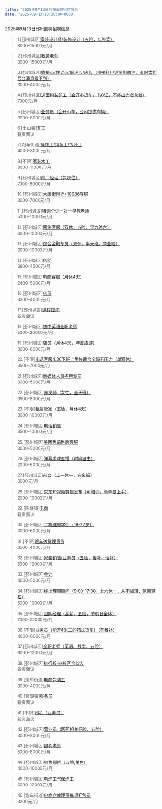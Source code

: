 ```yaml
---
title: '2025年9月13日邳州直聘招聘信息'
date: '2025-09-13T18:20:00+0800'
---
```

2025年9月13日邳州直聘招聘信息
<!--more-->
>1.[邳州城区][家装设计师/装修设计（五险，年终奖）](https://www.pizhouzhipin.com/job/41237)<br>
>8000-15000元/月

>2.[邳州城区][教务老师](https://www.pizhouzhipin.com/job/42627)<br>
>3000-15000元/月

>3.[邳州城区][收银员/理货员/副店长/店长（直接打电话或加微信，有时太忙后台消息看不到）](https://www.pizhouzhipin.com/job/42629)<br>
>3000-4000元/月

>4.[邳州城区][送面粉装卸工（会开小货车，有C证，不能出力者勿扰）](https://www.pizhouzhipin.com/job/30820)<br>
>7000元/月

>5.[邳州城区][业务员（会开小车，公司提供车辆）](https://www.pizhouzhipin.com/job/28337)<br>
>3000-8000元/月

>6.[土山镇][普工](https://www.pizhouzhipin.com/job/42675)<br>
>薪资面议

>7.[炮车街道][操作工/组装工/包装工](https://www.pizhouzhipin.com/job/36719)<br>
>4000-8000元/月

>8.[不限][家装木工](https://www.pizhouzhipin.com/job/35801)<br>
>9000-11000元/月

>9.[邳州城区][前厅经理（包吃住）](https://www.pizhouzhipin.com/job/32689)<br>
>7000-8000元/月

>10.[邳州城区][大唐街附近+10086客服](https://www.pizhouzhipin.com/job/22961)<br>
>3000-7000元/月

>11.[邳州城区][特训个训一对一早教老师](https://www.pizhouzhipin.com/job/7438)<br>
>5000-10000元/月

>12.[邳州城区][网络客服（双休，五险，早九晚六）](https://www.pizhouzhipin.com/job/27736)<br>
>6000-10000元/月

>13.[邳州城区][综合金融专员（双休，半天班，商业险）](https://www.pizhouzhipin.com/job/41539)<br>
>3000-10000元/月

>14.[邳州城区][店助](https://www.pizhouzhipin.com/job/42440)<br>
>3800-4500元/月

>15.[邳州城区][电商客服（月休4天）](https://www.pizhouzhipin.com/job/35012)<br>
>2400-5000元/月

>16.[邳州城区][店员](https://www.pizhouzhipin.com/job/42439)<br>
>3200-4000元/月

>17.[邳州城区][课程顾问](https://www.pizhouzhipin.com/job/42662)<br>
>薪资面议

>18.[邳州城区][初中英语全职老师](https://www.pizhouzhipin.com/job/42428)<br>
>5000-20000元/月

>19.[邳州城区][店员（月休4天，年度旅游）](https://www.pizhouzhipin.com/job/36235)<br>
>3000-8000元/月

>20.[不限][电话客服4.30下班上手快适合宝妈无压力（单双休）](https://www.pizhouzhipin.com/job/37265)<br>
>3500-7000元/月

>21.[邳州城区][新媒体人事招聘专员](https://www.pizhouzhipin.com/job/41582)<br>
>3000-5000元/月

>22.[邳州城区][养发师（女性，全天班）](https://www.pizhouzhipin.com/job/34439)<br>
>3500-8000元/月

>23.[不限][租赁管家（五险，月休4天）](https://www.pizhouzhipin.com/job/36443)<br>
>3000-10000元/月

>24.[邳州城区][电话销售](https://www.pizhouzhipin.com/job/41809)<br>
>3500-10000元/月

>25.[邳州城区][美团售前售后客服](https://www.pizhouzhipin.com/job/41246)<br>
>3000-5000元/月

>26.[邳州城区][弹幕游戏直播（时间自由）](https://www.pizhouzhipin.com/job/42414)<br>
>2000-6000元/月

>27.[邳州城区][前台（上一休一，有夜班）](https://www.pizhouzhipin.com/job/41422)<br>
>3000元/月

>28.[邳州城区][京东短视频剪辑发布（可培训，简单易上手）](https://www.pizhouzhipin.com/job/39972)<br>
>2000-10000元/月

>29.[陈楼镇][电商](https://www.pizhouzhipin.com/job/41508)<br>
>薪资面议

>30.[邳州城区][手机维修学徒（18-22岁）](https://www.pizhouzhipin.com/job/31478)<br>
>3000-6000元/月

>31.[不限][跟车送货理货员](https://www.pizhouzhipin.com/job/41924)<br>
>3500-4000元/月

>32.[邳州城区][家装销售/业务员（五险，餐补，话补）](https://www.pizhouzhipin.com/job/41286)<br>
>5000-12000元/月

>33.[邳州城区][会计](https://www.pizhouzhipin.com/job/42671)<br>
>4000-5000元/月

>34.[邳州城区][线上理赔顾问（9:00-17:30，上六休一、从不加班、氛围轻松）](https://www.pizhouzhipin.com/job/35088)<br>
>5000-10000元/月

>35.[邳州城区][团队经理（高薪，五险，节假日全休）](https://www.pizhouzhipin.com/job/39821)<br>
>7000-25000元/月

>36.[不限][业务员（能开4米二的箱式货车）（有餐补）](https://www.pizhouzhipin.com/job/30248)<br>
>4000-6000元/月

>37.[邳州城区][全职老师（英语、数学，五险）](https://www.pizhouzhipin.com/job/40789)<br>
>6000-12000元/月

>38.[邳州城区][执行校长/校区合伙人](https://www.pizhouzhipin.com/job/38239)<br>
>薪资面议

>39.[炮车街道][电商包装工](https://www.pizhouzhipin.com/job/32250)<br>
>3000-4000元/月

>40.[官湖镇][服务员](https://www.pizhouzhipin.com/job/38791)<br>
>薪资面议

>41.[不限][司机（业务员）](https://www.pizhouzhipin.com/job/42581)<br>
>薪资面议

>42.[邳州城区][营业员（医药相关经验，五险）](https://www.pizhouzhipin.com/job/8040)<br>
>3000-8000元/月

>43.[邳州城区][编程老师](https://www.pizhouzhipin.com/job/42618)<br>
>5000-8000元/月

>44.[邳州城区][销售顾问（五险,单休）](https://www.pizhouzhipin.com/job/42094)<br>
>4000-10000元/月

>45.[邳州城区][电焊工气保焊工](https://www.pizhouzhipin.com/job/1404)<br>
>6000-12000元/月

>46.[炮车街道][电商仓库理货拣货打包员](https://www.pizhouzhipin.com/job/37043)<br>
>3200元/月

